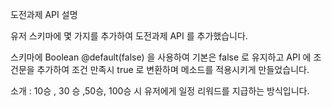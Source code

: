 도전과제 API 설명

유저 스키마에 몇 가지를 추가하여 도전과제 API 를 추가했습니다.

스키마에 Boolean     @default(false) 을 사용하여 기본은 false 로 유지하고 API 에 조건문을 추가하여 조건 만족시 true 로 변환하며 
메소드를 적용시키게 만들었습니다.

소개 :
10승 , 30 승 ,50승, 100승 시 유저에게 일정 리워드를 지급하는 방식입니다.
